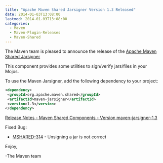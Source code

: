 ```yaml
---
title: "Apache Maven Shared Jarsigner Version 1.3 Released"
date: 2014-01-03T13:08:00
lastmod: 2014-01-03T13:08:00
categories:
  - Maven
  - Maven-Plugin-Releases
  - Maven-Shared
---
```

The Maven team is pleased to announce the release of 
the [Apache Maven Shared Jarsigner](http://maven.apache.org/shared/maven-jarsigner/)

This component provides some utilities to sign/verify jars/files in your Mojos.

To use the Maven Jarsigner, add the following dependency to your project:

```xml
<dependency>
 <groupId>org.apache.maven.shared</groupId>
 <artifactId>maven-jarsigner</artifactId>
 <version>1.3</version>
</dependency>
```

[Release Notes - Maven Shared Components - Version maven-jarsigner-1.3](https://jira.codehaus.org/secure/ReleaseNote.jspa?projectId=11761&version=19857&styleName=Html)

Fixed Bug:

 * [MSHARED-314](https://issues.apache.org/jira/browse/MSHARED-314) - Unsigning a jar is not correct

Enjoy,

-The Maven team
